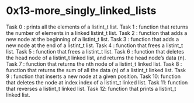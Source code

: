 # 0x13-more_singly_linked_lists

Task 0 : prints all the elements of a listint_t list.
Task 1 : function that returns the number of elements in a linked listint_t list.
Task 2 : function that adds a new node at the beginning of a listint_t list.
Task 3 : function that adds a new node at the end of a listint_t list.
Task 4 : function that frees a listint_t list.
Task 5 : function that frees a listint_t list.
Task 6 : function that deletes the head node of a listint_t linked list, and returns the head node’s data (n).
Task 7 : function that returns the nth node of a listint_t linked list.
Task 8 : function that returns the sum of all the data (n) of a listint_t linked list.
Task 9 : function that inserts a new node at a given position.
Task 10: function that deletes the node at index index of a listint_t linked list.
Task 11: function that reverses a listint_t linked list.
Task 12: function that prints a listint_t linked list.
